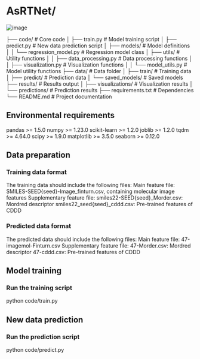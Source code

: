 # AsRTNet/
 ![image](https://github.com/piscookie/RT-descriptor-ML/blob/main/picture/P1.png)


├── code/                  # Core code
│   ├── train.py           # Model training script
│   ├── predict.py         # New data prediction script
│   ├── models/            # Model definitions
│   │   └── regression_model.py  # Regression model class
│   ├── utils/             # Utility functions
│   │   ├── data_processing.py  # Data processing functions
│   │   ├── visualization.py     # Visualization functions
│   │   └── model_utils.py       # Model utility functions
├── data/                  # Data folder
│   ├── train/             # Training data
│   ├── predict/           # Prediction data
│   └── saved_models/      # Saved models
├── results/               # Results output
│   ├── visualizations/    # Visualization results
│   └── predictions/       # Prediction results
├── requirements.txt       # Dependencies
└── README.md              # Project documentation

## Environmental requirements
pandas >= 1.5.0
numpy >= 1.23.0
scikit-learn >= 1.2.0
joblib >= 1.2.0
tqdm >= 4.64.0
scipy >= 1.9.0
matplotlib >= 3.5.0
seaborn >= 0.12.0


## Data preparation
### Training data format
The training data should include the following files:
  Main feature file: SMILES-SEED{seed}-Image_finturn.csv, containing molecular image features
Supplementary feature file:
  smiles22-SEED{seed}_Morder.csv: Mordred descriptor
  smiles22_seed{seed}_cddd.csv: Pre-trained features of CDDD
### Predicted data format
The predicted data should include the following files:
Main feature file:
  47-imagemol-Finturn.csv
Supplementary feature file:
  47-Morder.csv: Mordred descriptor
  47-cddd.csv: Pre-trained features of CDDD

## Model training
### Run the training script
python code/train.py

## New data prediction
### Run the prediction script
python code/predict.py

